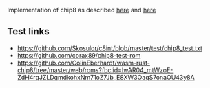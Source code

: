 Implementation of chip8 as described [here](http://devernay.free.fr/hacks/chip8/C8TECH10.HTM) and [here](https://en.wikipedia.org/wiki/CHIP-8)

## Test links

* https://github.com/Skosulor/c8int/blob/master/test/chip8_test.txt
* https://github.com/corax89/chip8-test-rom
* https://github.com/ColinEberhardt/wasm-rust-chip8/tree/master/web/roms?fbclid=IwAR04_mtWzoE-ZdH4rqJZLDqmdkohxNm71oZ7Jb_E8XW3OaqS7onaOU43y8A
